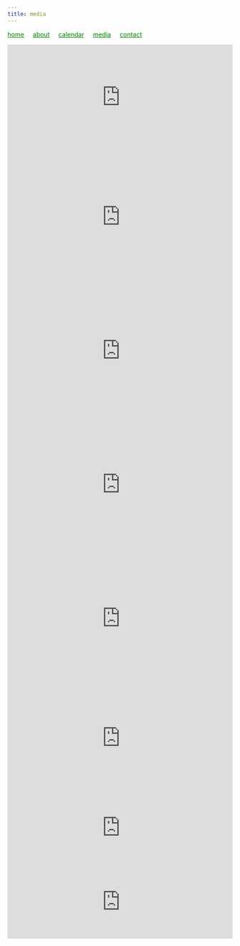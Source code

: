 ```yaml
---
title: media
---
```

<style>
a { color: green; } 
</style>
[home](/)&nbsp;&nbsp;&nbsp;&nbsp; [about](/about.html)&nbsp;&nbsp;&nbsp;&nbsp; [calendar](/calendar.html)&nbsp;&nbsp;&nbsp;&nbsp; [media](/media.html)&nbsp;&nbsp;&nbsp;&nbsp; [contact](/contact.html)

<iframe width="100%" height="236" src="https://www.youtube.com/embed/I6WD5Kt8C9Y" frameborder="0" allowfullscreen></iframe> 


<iframe width="100%" height="300" scrolling="no" frameborder="no" allow="autoplay" src="https://w.soundcloud.com/player/?url=https%3A//api.soundcloud.com/tracks/320134405&color=%23211612&auto_play=false&hide_related=false&show_comments=true&show_user=true&show_reposts=false&show_teaser=true&visual=true"></iframe>


<iframe width="100%" height="300" scrolling="no" frameborder="no" allow="autoplay" src="https://w.soundcloud.com/player/?url=https%3A//api.soundcloud.com/tracks/1090671583&color=%230c0706&auto_play=false&hide_related=false&show_comments=true&show_user=true&show_reposts=false&show_teaser=true&visual=true"></iframe>


<iframe width="100%" height="300" scrolling="no" frameborder="no" allow="autoplay" src="https://w.soundcloud.com/player/?url=https%3A//api.soundcloud.com/tracks/320134118&color=%23544434&auto_play=false&hide_related=false&show_comments=true&show_user=true&show_reposts=false&show_teaser=true&visual=true"><iframe>
  
  
<div id="fb-root"></div>
<script async defer crossorigin="anonymous" src="https://connect.facebook.net/en_US/sdk.js#xfbml=1&version=v5.0"></script>

<div class="fb-video" data-href="https://www.facebook.com/theundercroftmusic/videos/1006636559542629/" data-width="500" data-show-text="false"><blockquote cite="https://developers.facebook.com/theundercroftmusic/videos/1006636559542629/" class="fb-xfbml-parse-ignore"><a href="https://developers.facebook.com/theundercroftmusic/videos/1006636559542629/"></a><p></p></blockquote></div>
Dum compleréntur dies Pentecóstes, Palestrina (1525-1594) <br />
The Undercroft <br />
Raha Mirzadegan, soprano <br />
Timothy Parsons + Dan O'Neill, countertenor <br />
Nicholas Levy + Luke Link, tenor <br />
Collin Power + John Mullan, baritone


<iframe width="100%" height="236" src="https://www.youtube.com/embed/v39UYC_Akzo?controls=0" frameborder="0" allowfullscreen></iframe>

  
<iframe width="100%" height="300" scrolling="no" frameborder="no" allow="autoplay" src="https://w.soundcloud.com/player/?url=https%3A//api.soundcloud.com/tracks/1090680685&color=%230b0706&auto_play=false&hide_related=false&show_comments=true&show_user=true&show_reposts=false&show_teaser=true&visual=true"></iframe>


<iframe width="100%" height="236" src="https://www.youtube.com/embed/Zp3nSAJr_jA" frameborder="0" allowfullscreen></iframe>

  
  <iframe width="100%" height="166" scrolling="no" frameborder="no" allow="autoplay" src="https://w.soundcloud.com/player/?url=https%3A//api.soundcloud.com/tracks/437005092&color=%23bcbcbc&auto_play=false&hide_related=false&show_comments=true&show_user=true&show_reposts=false&show_teaser=true&visual=true"></iframe>

  
  <iframe width="100%" height="166" scrolling="no" frameborder="no" allow="autoplay" src="https://w.soundcloud.com/player/?url=https%3A//api.soundcloud.com/tracks/712042348&color=%2334644c&auto_play=false&hide_related=false&show_comments=true&show_user=true&show_reposts=false&show_teaser=true&visual=true"></iframe>
